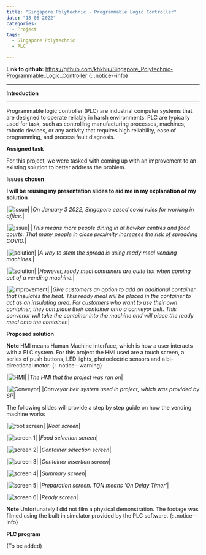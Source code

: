 ```yaml
---
title: "Singapore Polytechnic - Programmable Logic Controller"
date: "18-06-2022"
categories:
  - Project
tags:
  - Singapore Polytechnic
  - PLC

---
```


**Link to github:**
https://github.com/khkhiu/Singapore_Polytechnic-Programmable_Logic_Controller
{: .notice--info}

***

<strong>Introduction</strong>

***

Programmable logic controller (PLC) are industrial computer systems that are designed to operate reliably in harsh environments. PLC are typically used for task, such as controlling manufacturing processes, machines, robotic devices, or any activity that requires high reliability, ease of programming, and process fault diagnosis.

<strong>Assigned task</strong>

For this project, we were tasked with coming up with an improvement to an existing solution to better address the problem. 

<strong>Issues chosen</strong>

<strong>I will be reusing my presentation slides to aid me in my explanation of my solution</strong>

|![issue](/assets/images/SP-PLC/Slide3.PNG)|
|<em>On January 3 2022, Singapore eased covid rules for working in office.</em>|

|![issue](/assets/images/SP-PLC/Slide4.PNG)|
|<em>This means more people dining in at hawker centres and food courts. That many people in close proximity increases the risk of spreading COVID.</em>|

|![solution](/assets/images/SP-PLC/Slide5.PNG)|
|<em>A way to stem the spread is using ready meal vending machines.</em>|

|![solution](/assets/images/SP-PLC/Slide6.PNG)|
|<em>However, ready meal containers are quite hot when coming out of a vending machine.</em>|

|![improvement](/assets/images/SP-PLC/Slide7.PNG)|
|<em>Give customers an option to add an additional container that insulates the heat. This ready meal will be placed in the container to act as an insulating area. For customers who want to use their own container, they can place their container onto a conveyor belt. This convenor will take the container into the machine and will place the ready meal onto the container.</em>|

<strong>Proposed solution</strong>

**Note** HMI means Human Machine Interface, which is how a user interacts with a PLC system. For this project the HMI used are a touch screen, a series of push buttons, LED lights, photoelectric sensors and a bi-directional motor.
{: .notice--warning}

|![HMI](/assets/images/SP-PLC/HMI.png)|
|<em>The HMI that the project was ran on</em>|

|![Conveyor](/assets/images/SP-PLC/Conveyor.png)|
|<em>Conveyor belt system used in project, which was provided by SP</em>|

The following slides will provide a step by step guide on how the vending machine works

|![root screen](/assets/images/SP-PLC/Slide9.PNG)|
|<em>Root screen</em>|

|![screen 1](/assets/images/SP-PLC/Slide10.PNG)|
|<em>Food selection screen</em>|

|![screen 2](/assets/images/SP-PLC/Slide11.PNG)|
|<em>Container selection screen</em>|

|![screen 3](/assets/images/SP-PLC/Slide12.PNG)|
|<em>Container insertion screen</em>|

|![screen 4](/assets/images/SP-PLC/Slide13.PNG)|
|<em>Summary screen</em>|

|![screen 5](/assets/images/SP-PLC/Slide14.PNG)|
|<em>Preparation screen. TON means 'On Delay Timer'</em>|

|![screen 6](/assets/images/SP-PLC/Slide15.PNG)|
|<em>Ready screen</em>|

**Note** Unfortunately I did not film a physical demonstration. The footage was filmed using the built in simulator provided by the PLC software.
{: .notice--info}

<!---<iframe width="560" height="315" src="________" title="YouTube video player" frameborder="0" allow="accelerometer; autoplay; clipboard-write; encrypted-media; gyroscope; picture-in-picture" allowfullscreen></iframe>--->

<strong>PLC program</strong>

(To be added)